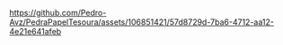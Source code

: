 https://github.com/Pedro-Avz/PedraPapelTesoura/assets/106851421/57d8729d-7ba6-4712-aa12-4e21e641afeb

